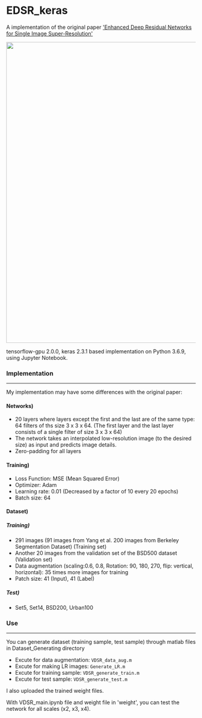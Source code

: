 # EDSR_keras



A implementation of the original paper ['Enhanced Deep Residual Networks for Single Image Super-Resolution'](https://arxiv.org/abs/1707.02921)



<center><img width = "800" src="https://user-images.githubusercontent.com/58276840/95935196-a628fd80-0e0d-11eb-9549-1bf61f1667a1.png"></center>



tensorflow-gpu 2.0.0, keras 2.3.1 based implementation on Python 3.6.9, using Jupyter Notebook.




### Implementation
-------------------------------------------------------
My implementation may have some differences with the original paper:


#### Networks)

- 20 layers where layers except the first and the last are of the same type: 64 filters of ths size 3 x 3 x 64.
(The first layer and the last layer consists of a single filter of size 3 x 3 x 64)
- The network takes an interpolated low-resolution image (to the desired size) as input and predicts image details.
- Zero-padding for all layers


#### Training)

- Loss Function: MSE (Mean Squared Error)
- Optimizer: Adam
- Learning rate: 0.01 (Decreased by a factor of 10 every 20 epochs) 
- Batch size: 64


#### Dataset)

##### Training)
- 291 images (91 images from Yang et al. 200 images from Berkeley Segmentation Dataset) (Training set)
- Another 20 images from the validation set of the BSD500 dataset (Validation set)
- Data augmentation (scaling:0.6, 0.8, Rotation: 90, 180, 270, flip: vertical, horizontal): 35 times more images for training
- Patch size: 41 (Input), 41 (Label)


##### Test)
- Set5, Set14, BSD200, Urban100



### Use
-------------------------------------------------------

You can generate dataset (training sample, test sample) through matlab files in Dataset_Generating directory
- Excute for data augmentation: `VDSR_data_aug.m`
- Excute for making LR images: `Generate_LR.m`
- Excute for training sample: `VDSR_generate_train.m`
- Excute for test sample: `VDSR_generate_test.m`


I also uploaded the trained weight files.

With VDSR_main.ipynb file and weight file in 'weight', you can test the network for all scales (x2, x3, x4).
